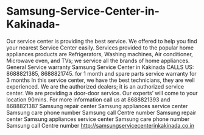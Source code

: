 # Samsung-Service-Center-in-Kakinada-
Our service center is providing the best service.  We offered to help you find your nearest Service Center easily. Services provided to the popular home appliances products are Refrigerators, Washing machines, Air conditioner, Microwave oven, and TVs; we service all the brands of home appliances. General Service warranty Samsung Service Center in Kakinada CALLS US: 8688821385, 8688821745.  for 1 month and spare parts service warranty for 3 months   In this service center, we have the best technicians, they are well experienced. We are the authorized dealers; it is an authorized service center. We are providing a door-door service. Our experts’ will come to your location 90mins. For more information call us at 8688821393 and   8688821387 Samsung repair center Samsung appliances service center   Samsung care phone number Samsung call Centre number Samsung repair center Samsung appliances service center   Samsung care phone number Samsung call Centre number   http://samsungservicecenterinkakinada.co.in
